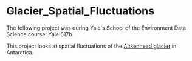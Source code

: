 # Glacier_Spatial_Fluctuations

The following project was during Yale's School of the Environment Data Science course: Yale 617b 

This project looks at spatial fluctuations of the [Aitkenhead glacier](https://en.wikipedia.org/wiki/Aitkenhead_Glacier) in Antarctica. 
